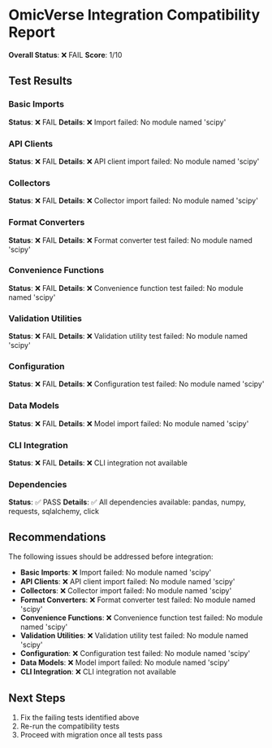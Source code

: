 # OmicVerse Integration Compatibility Report

**Overall Status**: ❌ FAIL
**Score**: 1/10

## Test Results

### Basic Imports
**Status**: ❌ FAIL
**Details**: ❌ Import failed: No module named 'scipy'

### API Clients
**Status**: ❌ FAIL
**Details**: ❌ API client import failed: No module named 'scipy'

### Collectors
**Status**: ❌ FAIL
**Details**: ❌ Collector import failed: No module named 'scipy'

### Format Converters
**Status**: ❌ FAIL
**Details**: ❌ Format converter test failed: No module named 'scipy'

### Convenience Functions
**Status**: ❌ FAIL
**Details**: ❌ Convenience function test failed: No module named 'scipy'

### Validation Utilities
**Status**: ❌ FAIL
**Details**: ❌ Validation utility test failed: No module named 'scipy'

### Configuration
**Status**: ❌ FAIL
**Details**: ❌ Configuration test failed: No module named 'scipy'

### Data Models
**Status**: ❌ FAIL
**Details**: ❌ Model import failed: No module named 'scipy'

### CLI Integration
**Status**: ❌ FAIL
**Details**: ❌ CLI integration not available

### Dependencies
**Status**: ✅ PASS
**Details**: ✅ All dependencies available: pandas, numpy, requests, sqlalchemy, click

## Recommendations

The following issues should be addressed before integration:

- **Basic Imports**: ❌ Import failed: No module named 'scipy'
- **API Clients**: ❌ API client import failed: No module named 'scipy'
- **Collectors**: ❌ Collector import failed: No module named 'scipy'
- **Format Converters**: ❌ Format converter test failed: No module named 'scipy'
- **Convenience Functions**: ❌ Convenience function test failed: No module named 'scipy'
- **Validation Utilities**: ❌ Validation utility test failed: No module named 'scipy'
- **Configuration**: ❌ Configuration test failed: No module named 'scipy'
- **Data Models**: ❌ Model import failed: No module named 'scipy'
- **CLI Integration**: ❌ CLI integration not available

## Next Steps

1. Fix the failing tests identified above
2. Re-run the compatibility tests
3. Proceed with migration once all tests pass
